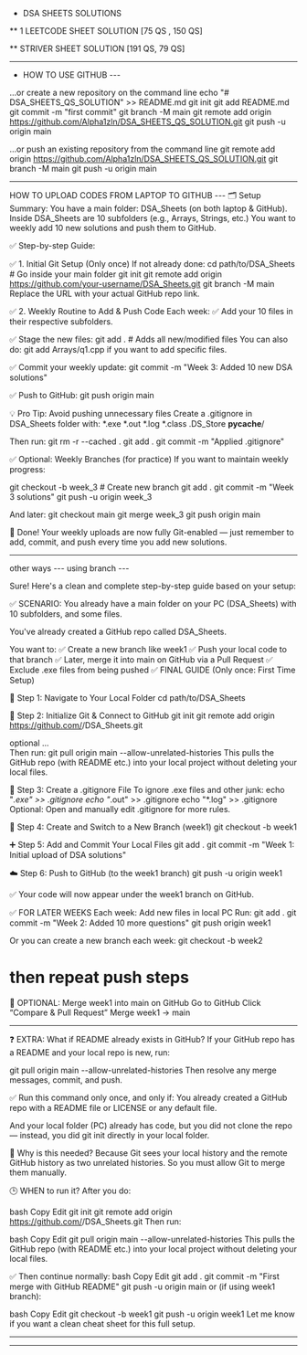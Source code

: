 * DSA SHEETS SOLUTIONS

** 1 LEETCODE SHEET SOLUTION [75 QS , 150 QS]

** STRIVER SHEET SOLUTION [191 QS, 79 QS]




*******************************************************************************************************
* HOW TO USE GITHUB ---

…or create a new repository on the command line
echo "# DSA_SHEETS_QS_SOLUTION" >> README.md
git init
git add README.md
git commit -m "first commit"
git branch -M main
git remote add origin https://github.com/Alpha1zln/DSA_SHEETS_QS_SOLUTION.git
git push -u origin main

…or push an existing repository from the command line
git remote add origin https://github.com/Alpha1zln/DSA_SHEETS_QS_SOLUTION.git
git branch -M main
git push -u origin main

*******************************************************************************************************
HOW TO UPLOAD CODES FROM LAPTOP TO GITHUB ---
🗂️ Setup Summary:
You have a main folder: DSA_Sheets (on both laptop & GitHub).
Inside DSA_Sheets are 10 subfolders (e.g., Arrays, Strings, etc.)
You want to weekly add 10 new solutions and push them to GitHub.

✅ Step-by-step Guide:

✅ 1. Initial Git Setup (Only once)
If not already done:
cd path/to/DSA_Sheets   # Go inside your main folder
git init
git remote add origin https://github.com/your-username/DSA_Sheets.git
git branch -M main
Replace the URL with your actual GitHub repo link.

✅ 2. Weekly Routine to Add & Push Code
Each week:
✅ Add your 10 files in their respective subfolders.

✅ Stage the new files:
git add .         # Adds all new/modified files
You can also do:
git add Arrays/q1.cpp if you want to add specific files.

✅ Commit your weekly update:
git commit -m "Week 3: Added 10 new DSA solutions"

✅ Push to GitHub:
git push origin main

💡 Pro Tip: Avoid pushing unnecessary files
Create a .gitignore in DSA_Sheets folder with:
*.exe
*.out
*.log
*.class
.DS_Store
__pycache__/

Then run:
git rm -r --cached .
git add .
git commit -m "Applied .gitignore"

✅ Optional: Weekly Branches (for practice)
If you want to maintain weekly progress:

git checkout -b week_3     # Create new branch
git add .
git commit -m "Week 3 solutions"
git push -u origin week_3

And later:
git checkout main
git merge week_3
git push origin main

📌 Done!
Your weekly uploads are now fully Git-enabled — just remember to add, commit, and push every time you add new solutions.


*******************************************************************************************************
other ways --- using branch ---

Sure! Here's a clean and complete step-by-step guide based on your setup:

✅ SCENARIO:
You already have a main folder on your PC (DSA_Sheets) with 10 subfolders, and some files.

You've already created a GitHub repo called DSA_Sheets.

You want to:
✅ Create a new branch like week1
✅ Push your local code to that branch
✅ Later, merge it into main on GitHub via a Pull Request
✅ Exclude .exe files from being pushed
✅ FINAL GUIDE (Only once: First Time Setup)

📁 Step 1: Navigate to Your Local Folder
cd path/to/DSA_Sheets

🔧 Step 2: Initialize Git & Connect to GitHub
git init
git remote add origin https://github.com/<your-username>/DSA_Sheets.git

optional ...                              
Then run:
git pull origin main --allow-unrelated-histories
This pulls the GitHub repo (with README etc.) into your local project without deleting your local files.


                             
📝 Step 3: Create a .gitignore File
To ignore .exe files and other junk:
echo "*.exe" >> .gitignore
echo "*.out" >> .gitignore
echo "*.log" >> .gitignore
Optional: Open and manually edit .gitignore for more rules.


                             
🌱 Step 4: Create and Switch to a New Branch (week1)
git checkout -b week1
                             
➕ Step 5: Add and Commit Your Local Files
git add .
git commit -m "Week 1: Initial upload of DSA solutions"
                             
☁️ Step 6: Push to GitHub (to the week1 branch)
git push -u origin week1
                             
✅ Your code will now appear under the week1 branch on GitHub.
                             
✅ FOR LATER WEEKS
Each week:
Add new files in local PC
Run:
git add .
git commit -m "Week 2: Added 10 more questions"
git push origin week1
                             
Or you can create a new branch each week:
git checkout -b week2
# then repeat push steps
                             
🔁 OPTIONAL: Merge week1 into main on GitHub
Go to GitHub
Click “Compare & Pull Request”
Merge week1 → main

***********************************************************************************************
❓ EXTRA: What if README already exists in GitHub?
If your GitHub repo has a README and your local repo is new, run:


git pull origin main --allow-unrelated-histories
Then resolve any merge messages, commit, and push.

✅ Run this command only once, and only if:
You already created a GitHub repo with a README file or LICENSE or any default file.

And your local folder (PC) already has code, but you did not clone the repo — instead, you did git init directly in your local folder.

🧠 Why is this needed?
Because Git sees your local history and the remote GitHub history as two unrelated histories. So you must allow Git to merge them manually.

🕒 WHEN to run it?
After you do:

bash
Copy
Edit
git init
git remote add origin https://github.com/<username>/DSA_Sheets.git
Then run:

bash
Copy
Edit
git pull origin main --allow-unrelated-histories
This pulls the GitHub repo (with README etc.) into your local project without deleting your local files.

✅ Then continue normally:
bash
Copy
Edit
git add .
git commit -m "First merge with GitHub README"
git push -u origin main
or (if using week1 branch):

bash
Copy
Edit
git checkout -b week1
git push -u origin week1
Let me know if you want a clean cheat sheet for this full setup.
***********************************************************************************************


***********************
